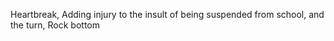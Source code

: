 Heartbreak, Adding injury to the insult of being suspended from school,
 and the turn, 
 Rock bottom

